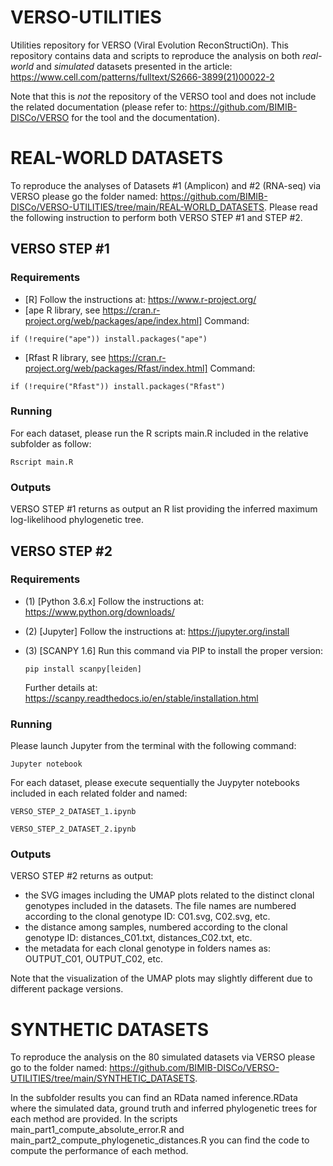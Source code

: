 # VERSO-UTILITIES
Utilities repository for VERSO (Viral Evolution ReconStructiOn). This repository contains data and scripts to reproduce the analysis on both *real-world* and *simulated* datasets presented in the article: https://www.cell.com/patterns/fulltext/S2666-3899(21)00022-2

Note that this is _not_ the repository of the VERSO tool and does not include the related documentation (please refer to: https://github.com/BIMIB-DISCo/VERSO for the tool and the documentation). 

# REAL-WORLD DATASETS
To reproduce the analyses of Datasets #1 (Amplicon) and #2 (RNA-seq) via VERSO please go the folder named: https://github.com/BIMIB-DISCo/VERSO-UTILITIES/tree/main/REAL-WORLD_DATASETS. Please read the following instruction to perform both VERSO STEP #1 and STEP #2. 
  
## VERSO STEP #1

### Requirements 
  * [R] Follow the instructions at: https://www.r-project.org/ 
  * [ape R library, see https://cran.r-project.org/web/packages/ape/index.html] Command: 
  <pre><code>if (!require("ape")) install.packages("ape")</code></pre>
  * [Rfast R library, see https://cran.r-project.org/web/packages/Rfast/index.html] Command: 
  <pre><code>if (!require("Rfast")) install.packages("Rfast")</code></pre>
  
### Running
For each dataset, please run the R scripts main.R included in the relative subfolder as follow:
<pre><code>Rscript main.R</code></pre>

### Outputs 
VERSO STEP #1 returns as output an R list providing the inferred maximum log-likelihood phylogenetic tree.
  
## VERSO STEP #2

### Requirements 
* (1) [Python 3.6.x] Follow the instructions at: https://www.python.org/downloads/
* (2) [Jupyter] Follow the instructions at: https://jupyter.org/install
* (3) [SCANPY 1.6] Run this command via PIP to install the proper version:

	<pre><code>pip install scanpy[leiden]</code></pre>
	Further details at: https://scanpy.readthedocs.io/en/stable/installation.html
 
### Running
Please launch Jupyter from the terminal with the following command:
<pre><code>Jupyter notebook</code></pre>

For each dataset, please execute sequentially the Juypyter notebooks included in each related folder and named:   
<pre><code>VERSO_STEP_2_DATASET_1.ipynb </code></pre>
<pre><code>VERSO_STEP_2_DATASET_2.ipynb</code></pre>

### Outputs 
VERSO STEP #2 returns as output:
* the SVG images including the UMAP plots related to the distinct clonal genotypes included in the datasets. The file names are numbered according to the clonal genotype ID: C01.svg, C02.svg, etc.
* the distance among samples, numbered according to the clonal genotype ID: distances_C01.txt, distances_C02.txt, etc.
* the metadata for each clonal genotype in folders names as: OUTPUT_C01, OUTPUT_C02, etc.

Note that the visualization of the UMAP plots may slightly different due to different package versions.

# SYNTHETIC DATASETS
To reproduce the analysis on the 80 simulated datasets via VERSO please go to the folder named: https://github.com/BIMIB-DISCo/VERSO-UTILITIES/tree/main/SYNTHETIC_DATASETS. 

In the subfolder results you can find an RData named inference.RData where the simulated data, ground truth and inferred phylogenetic trees for each method are provided. In the scripts main_part1_compute_absolute_error.R and main_part2_compute_phylogenetic_distances.R you can find the code to compute the performance of each method. 


